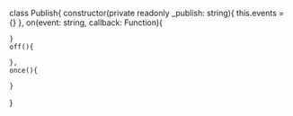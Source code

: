 class Publish{
    constructor(private readonly _publish: string){
        this.events = {}
    },
    on(event: string, callback: Function){

    }
    off(){

    },
    once(){
        
    }
}